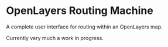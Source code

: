 # OpenLayers Routing Machine

A complete user interface for routing within an OpenLayers map.

Currently very much a work in progress.
